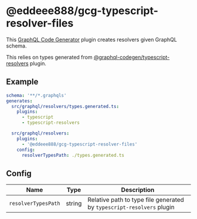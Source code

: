 # @eddeee888/gcg-typescript-resolver-files

This [GraphQL Code Generator](https://www.the-guild.dev/graphql/codegen) plugin creates resolvers given GraphQL schema.

This relies on types generated from [@graphql-codegen/typescript-resolvers](https://the-guild.dev/graphql/codegen/plugins/typescript/typescript-resolvers) plugin.

## Example

```yml
schema: '**/*.graphqls'
generates:
  src/graphql/resolvers/types.generated.ts:
    plugins:
      - typescript
      - typescript-resolvers

  src/graphql/resolvers:
    plugins:
      - '@eddeee888/gcg-typescript-resolver-files'
    config:
      resolverTypesPath: ./types.generated.ts
```

## Config

| Name                | Type   | Description                                                           |
| ------------------- | ------ | --------------------------------------------------------------------- |
| `resolverTypesPath` | string | Relative path to type file generated by `typescript-resolvers` plugin |
